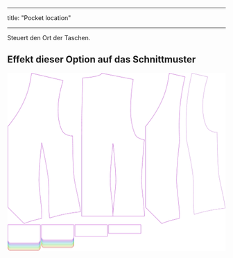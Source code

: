 - - -
title: "Pocket location"
- - -

Steuert den Ort der Taschen.

## Effekt dieser Option auf das Schnittmuster

![Dieses Bild zeigt den Effekt dieser Option, indem es mehrere Varianten überlagert, die einen anderen Wert für diese Option haben](wahid_pocketlocation_sample.svg "Effect of this option on the pattern")
